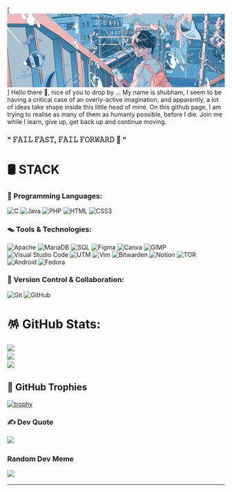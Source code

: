 [![MasterHead](banner.png)]
Hello there 👋, nice of you to drop by ... My name is shubham, I seem to be having a critical case of an overly-active imagination, and apparently, a lot of ideas take shape inside this little head of mine.
On this github page, I am trying to realise as many of them as humanly possible, before I die. Join me while I learn, give up, get back up and continue moving.

### " 𝙵𝙰𝙸𝙻 𝙵𝙰𝚂𝚃, 𝙵𝙰𝙸𝙻 𝙵𝙾𝚁𝚆𝙰𝚁𝙳 🚀 "

<!-- Let's team up, collaborate, and bring ideas to life! Reach out, and let's embark on a thrilling journey together. -->
# 🛢️ STACK
<!-- ![C++](https://img.shields.io/badge/c++-%2300599C.svg?style=for-the-badge&logo=c%2B%2B&logoColor=white) -->
<!-- ![GithubPages](https://img.shields.io/badge/github%20pages-121013?style=plastic&logo=github&logoColor=white) -->
<!-- ![Shell Script](https://img.shields.io/badge/shell_script-%23121011.svg?style=plastic&logo=gnu-bash&logoColor=white) -->

<div align=centre>
  
### 🦹 Programming Languages:
![C](https://img.shields.io/badge/C-00599C?style=for-the-badge&logo=c&logoColor=white&labelColor=grey&labelWidth=20&logoWidth=20&logoSvg=curved) ![Java](https://img.shields.io/badge/Java-007396?style=for-the-badge&logo=java&logoColor=white&labelColor=grey&labelWidth=20&logoWidth=20&logoSvg=curved) ![PHP](https://img.shields.io/badge/PHP-777BB4?style=for-the-badge&logo=php&logoColor=white&labelColor=grey&labelWidth=20&logoWidth=20&logoSvg=curved) ![HTML](https://img.shields.io/badge/HTML-E34F26?style=for-the-badge&logo=html5&logoColor=white&labelColor=grey&labelWidth=20&logoWidth=20&logoSvg=curved) ![CSS3](https://img.shields.io/badge/CSS3-1572B6?style=for-the-badge&logo=css3&logoColor=white&labelColor=grey&labelWidth=20&logoWidth=20&logoSvg=curved)

</div>

### 🪤 Tools & Technologies:
![Apache](https://img.shields.io/badge/Apache-D22128?style=for-the-badge&logo=apache&logoColor=white&labelColor=grey&labelWidth=20&logoWidth=20&logoSvg=curved) ![MariaDB](https://img.shields.io/badge/MariaDB-003545?style=for-the-badge&logo=mariadb&logoColor=white&labelColor=grey&labelWidth=20&logoWidth=20&logoSvg=curved) ![SQL](https://img.shields.io/badge/SQL-4479A1?style=for-the-badge&logo=sql&logoColor=white&labelColor=grey&labelWidth=20&logoWidth=20&logoSvg=curved) ![Figma](https://img.shields.io/badge/Figma-F24E1E?style=for-the-badge&logo=figma&logoColor=white&labelColor=grey&labelWidth=20&logoWidth=20&logoSvg=curved) ![Canva](https://img.shields.io/badge/Canva-00C4CC?style=for-the-badge&logo=canva&logoColor=white&labelColor=grey&labelWidth=20&logoWidth=20&logoSvg=curved) ![GIMP](https://img.shields.io/badge/GIMP-5C5543?style=for-the-badge&logo=gimp&logoColor=white&labelColor=grey&labelWidth=20&logoWidth=20&logoSvg=curved) ![Visual Studio Code](https://img.shields.io/badge/Visual%20Studio%20Code-007ACC?style=for-the-badge&logo=visual-studio-code&logoColor=white&labelColor=grey&labelWidth=20&logoWidth=20&logoSvg=curved) ![UTM](https://img.shields.io/badge/UTM-9B4F96?style=for-the-badge&logo=utm&logoColor=white&labelColor=grey&labelWidth=20&logoWidth=20&logoSvg=curved) ![Vim](https://img.shields.io/badge/Vim-019733?style=for-the-badge&logo=vim&logoColor=white&labelColor=grey&labelWidth=20&logoWidth=20&logoSvg=curved) ![Bitwarden](https://img.shields.io/badge/Bitwarden-175DDC?style=for-the-badge&logo=bitwarden&logoColor=white&labelColor=grey&labelWidth=20&logoWidth=20&logoSvg=curved) ![Notion](https://img.shields.io/badge/Notion-000000?style=for-the-badge&logo=notion&logoColor=white&labelColor=grey&labelWidth=20&logoWidth=20&logoSvg=curved) ![TOR](https://img.shields.io/badge/TOR-7E4798?style=for-the-badge&logo=tor&logoColor=white&labelColor=grey&labelWidth=20&logoWidth=20&logoSvg=curved) ![Android](https://img.shields.io/badge/Android-3DDC84?style=for-the-badge&logo=android&logoColor=white&labelColor=grey&labelWidth=20&logoWidth=20&logoSvg=curved) ![Fedora](https://img.shields.io/badge/Fedora-294172?style=for-the-badge&logo=fedora&logoColor=white&labelColor=grey&labelWidth=20&logoWidth=20&logoSvg=curved)

### 🧬 Version Control & Collaboration:
![Git](https://img.shields.io/badge/Git-F05032?style=for-the-badge&logo=git&logoColor=white&labelColor=grey&labelWidth=20&logoWidth=20&logoSvg=curved) ![GitHub](https://img.shields.io/badge/GitHub-181717?style=for-the-badge&logo=github&logoColor=white&labelColor=grey&labelWidth=20&logoWidth=20&logoSvg=curved)

# 🪅 GitHub Stats:
![](https://github-readme-stats.vercel.app/api?username=booringreader&theme=react&hide_border=false&include_all_commits=true&count_private=true)<br/>
![](https://github-readme-streak-stats.herokuapp.com/?user=booringreader&theme=react&hide_border=false)<br/>
![](https://github-readme-stats.vercel.app/api/top-langs/?username=booringreader&theme=react&hide_border=false&include_all_commits=true&count_private=true&layout=compact)

## 🔱 GitHub Trophies
[![trophy](https://github-profile-trophy.vercel.app/?username=booringreader&theme=onedark)](https://github.com/ryo-ma/github-profile-trophy)

### ✍️ Dev Quote
![](https://quotes-github-readme.vercel.app/api?type=horizontal&theme=radical&height=10px)
### Random Dev Meme
<img src='https://randommeme-five.vercel.app/' style="height: 200px;"/>

---
<!-- [![](https://visitcount.itsvg.in/api?id=booringreader&icon=5&color=12)](https://visitcount.itsvg.in) -->
